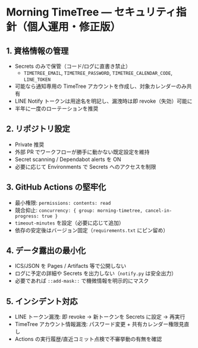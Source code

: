 # Morning TimeTree — セキュリティ指針（個人運用・修正版）

## 1. 資格情報の管理
- Secrets のみで保管（コード/ログに直書き禁止）
  - `TIMETREE_EMAIL`, `TIMETREE_PASSWORD`, `TIMETREE_CALENDAR_CODE`, `LINE_TOKEN`
- 可能なら通知専用の TimeTree アカウントを作成し、対象カレンダーのみ共有
- LINE Notify トークンは用途名を明記し、漏洩時は即 revoke（失効）可能に
- 半年に一度のローテーションを推奨

## 2. リポジトリ設定
- Private 推奨
- 外部 PR でワークフローが勝手に動かない既定設定を維持
- Secret scanning / Dependabot alerts を ON
- 必要に応じて Environments で Secrets へのアクセスを制限

## 3. GitHub Actions の堅牢化
- 最小権限: `permissions: contents: read`
- 競合抑止: `concurrency: { group: morning-timetree, cancel-in-progress: true }`
- `timeout-minutes` を設定（必要に応じて追加）
- 依存の安定後はバージョン固定（`requirements.txt` にピン留め）

## 4. データ露出の最小化
- ICS/JSON を Pages / Artifacts 等で公開しない
- ログに予定の詳細や Secrets を出力しない（`notify.py` は安全出力）
- 必要であれば `::add-mask::` で機微情報を明示的にマスク

## 5. インシデント対応
- LINE トークン漏洩: 即 revoke → 新トークンを Secrets に設定 → 再実行
- TimeTree アカウント情報漏洩: パスワード変更 + 共有カレンダー権限見直し
- Actions の実行履歴/直近コミット点検で不審挙動の有無を確認
